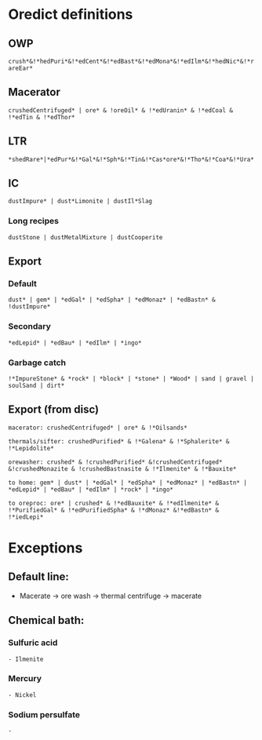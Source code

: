 # Oredict definitions

## OWP
 `crush*&!*hedPuri*&!*edCent*&!*edBast*&!*edMona*&!*edIlm*&!*hedNic*&!*rareEar*`
## Macerator
 `crushedCentrifuged* | ore* & !oreOil* & !*edUranin* & !*edCoal & !*edTin & !*edThor*`
## LTR
 `*shedRare*|*edPur*&!*Gal*&!*Sph*&!*Tin&!*Cas*ore*&!*Tho*&!*Coa*&!*Ura*`
## IC
 `dustImpure* | dust*Limonite | dustIl*Slag`

### Long recipes
 `dustStone | dustMetalMixture | dustCooperite` 

## Export

### Default

 `dust* | gem* | *edGal* | *edSpha* | *edMonaz* | *edBastn* & !dustImpure*`

### Secondary
 `*edLepid* | *edBau* | *edIlm* | *ingo*` 

### Garbage catch
 `!*ImpureStone* & *rock* | *block* | *stone* | *Wood* | sand | gravel | soulSand | dirt* `

## Export (from disc)
 
`macerator: crushedCentrifuged* | ore* & !*Oilsands*`

`thermals/sifter: crushedPurified* & !*Galena* & !*Sphalerite* & !*Lepidolite*`

`orewasher: crushed* & !crushedPurified* &!crushedCentrifuged* &!crushedMonazite & !crushedBastnasite & !*Ilmenite* & !*Bauxite*`

`to home: gem* | dust* | *edGal* | *edSpha* | *edMonaz* | *edBastn* | *edLepid* | *edBau* | *edIlm* | *rock* | *ingo*`

`to oreproc: ore* | crushed* & !*edBauxite* & !*edIlmenite* & !*PurifiedGal* & !*edPurifiedSpha* & !*dMonaz* &!*edBastn* & !*iedLepi*`


# Exceptions

## Default line:
  - Macerate -> ore wash -> thermal centrifuge -> macerate

## Chemical bath:
  ### Sulfuric acid
    - Ilmenite
  ### Mercury
    - Nickel
  ### Sodium persulfate
    - 